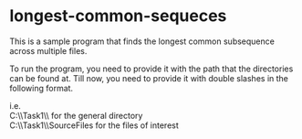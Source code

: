 # longest-common-sequeces

This is a sample program that finds the longest common subsequence across multiple files.

To run the program, you need to provide it with the path that the directories can be found at. Till now, you need to provide it with double slashes in the following format. 

i.e.  
C:\\\Task1\\\             for the general directory  
C:\\\Task1\\\SourceFiles  for the files of interest 

